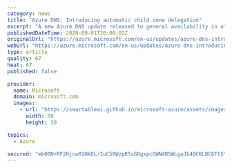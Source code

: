 ```yaml
---
category: news
title: "Azure DNS: Introducing automatic child zone delegation"
excerpt: "A new Azure DNS update released to general availability in all clouds makes it easier for our customers to create child zones which are easily attached to parent zones.  "
publishedDateTime: 2020-09-01T20:00:02Z
originalUrl: "https://azure.microsoft.com/en-us/updates/azure-dns-introducing-automatic-child-zone-delegation/"
webUrl: "https://azure.microsoft.com/en-us/updates/azure-dns-introducing-automatic-child-zone-delegation/"
type: article
quality: 67
heat: 67
published: false

provider:
  name: Microsoft
  domain: microsoft.com
  images:
    - url: "https://smartableai.github.io/microsoft-azure/assets/images/organizations/microsoft.com-50x50.jpg"
      width: 50
      height: 50

topics:
  - Azure

secured: "mbO0N+RF2Hjcw01HkDL/IuC58WzpRScGDgxpcGWN4BSWLgaJb49CKLBC6Tt5YJfl5iyj7lUv0YR3d2cJw/36ImGYKrHcULFqSCa0LW3L9Xcy5Y59OD1zOWjSOuM8pI69EYy7QuWS2EOWav74Uee0wS7alXDW7IUEGUCBDF1b6bDg6ZEzWPke7TIkVEs9SK0vcI0o/FiZ3YmUMmHlJBLQBOm+ODsgzgLx3VsHQmq+N26OQT1ZIQrn/k+AJVSYdW5fJc7pUd1JB0ZMPDI/s6+a/TiDTkygutZsZuXjYBlzDx1xo+ejisUc23DVcbaVtJGttjBugyS+FKfIMvMC9EqIFcZ8NtH03C5gpXcFVmiwcvI=;dNQZsvh8JpdcXt7TNJubSw=="
---
```


